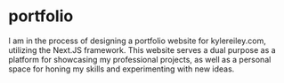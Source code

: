 # portfolio
I am in the process of designing a portfolio website for kylereiley.com, utilizing the Next.JS framework. This website serves a dual purpose as a platform for showcasing my professional projects, as well as a personal space for honing my skills and experimenting with new ideas.
